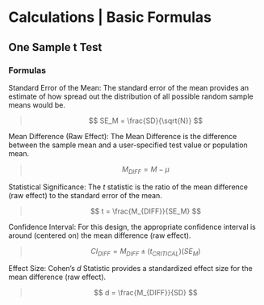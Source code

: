 # Calculations | Basic Formulas

## One Sample t Test

### Formulas

Standard Error of the Mean: The standard error of the mean provides an estimate of how spread out the distribution of all possible random sample means would be.

> $$ SE_M = \frac{SD}{\sqrt{N}} $$

Mean Difference (Raw Effect): The Mean Difference is the difference between the sample mean and a user-specified test value or population mean.

> $$ M_{DIFF} = M - \mu $$

Statistical Significance: The *t* statistic is the ratio of the mean difference (raw effect) to the standard error of the mean.

> $$ t = \frac{M_{DIFF}}{SE_M} $$

Confidence Interval: For this design, the appropriate confidence interval is around (centered on) the mean difference (raw effect).

> $$ CI_{DIFF} = M_{DIFF} \pm (t_{CRITICAL} ) (SE_M) $$

Effect Size: Cohen’s *d* Statistic provides a standardized effect size for the mean difference (raw effect).

> $$ d = \frac{M_{DIFF}}{SD} $$
